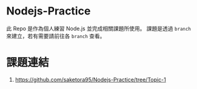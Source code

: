 # Nodejs-Practice
此 Repo 是作為個人練習 Node.js 並完成相關課題所使用。
課題是透過 `branch` 來建立，若有需要請前往各 `branch` 查看。

# 課題連結
1. https://github.com/saketora95/Nodejs-Practice/tree/Topic-1
